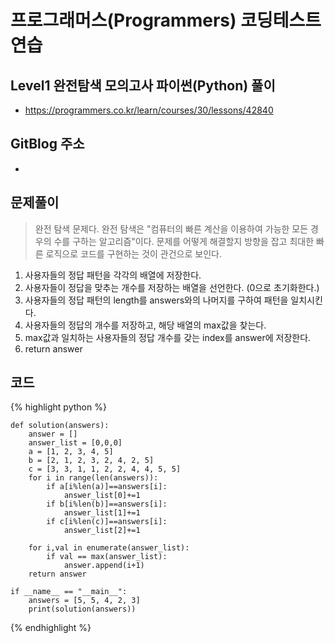 # 프로그래머스(Programmers) 코딩테스트 연습

## Level1 완전탐색 모의고사 파이썬(Python) 풀이

- https://programmers.co.kr/learn/courses/30/lessons/42840

## GitBlog 주소

- 

## 문제풀이
> 완전 탐색 문제다. 완전 탐색은 "컴퓨터의 빠른 계산을 이용하여 가능한 모든 경우의 수를 구하는 알고리즘"이다. 
> 문제를 어떻게 해결할지 방향을 잡고 최대한 빠른 로직으로 코드를 구현하는 것이 관건으로 보인다.

1. 사용자들의 정답 패턴을 각각의 배열에 저장한다.
2. 사용자들이 정답을 맞추는 개수를 저장하는 배열을 선언한다. (0으로 초기화한다.)
3. 사용자들의 정답 패턴의 length를 answers와의 나머지를 구하여 패턴을 일치시킨다.
4. 사용자들의 정답의 개수를 저장하고, 해당 배열의 max값을 찾는다.
5. max값과 일치하는 사용자들의 정답 개수를 갖는 index를 answer에 저장한다.
6. return answer

## 코드

{% highlight python %}

    def solution(answers):
        answer = []
        answer_list = [0,0,0]
        a = [1, 2, 3, 4, 5]
        b = [2, 1, 2, 3, 2, 4, 2, 5]
        c = [3, 3, 1, 1, 2, 2, 4, 4, 5, 5]
        for i in range(len(answers)):
            if a[i%len(a)]==answers[i]:
                answer_list[0]+=1
            if b[i%len(b)]==answers[i]:
                answer_list[1]+=1
            if c[i%len(c)]==answers[i]:
                answer_list[2]+=1
    
        for i,val in enumerate(answer_list):
            if val == max(answer_list):
                answer.append(i+1)
        return answer
    
    if __name__ == "__main__":
        answers = [5, 5, 4, 2, 3]
        print(solution(answers))

{% endhighlight %}